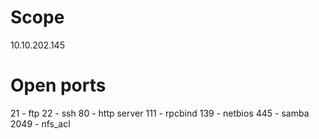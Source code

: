 # Scope
10.10.202.145

# Open ports
21 - ftp
22 - ssh
80 - http server
111 - rpcbind
139 - netbios
445 - samba
2049 - nfs_acl

